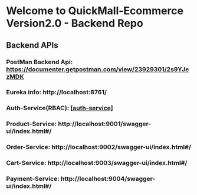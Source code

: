 # Welcome to QuickMall-Ecommerce Version2.0 - Backend Repo

## Backend APIs

### PostMan Backend Api: https://documenter.getpostman.com/view/23929301/2s9YJezMDK

### Eureka info: http://localhost:8761/

### Auth-Service(RBAC): [[auth-service](/auth-service/)] 

### Product-Service: http://localhost:9001/swagger-ui/index.html#/

### Order-Service: http://localhost:9002/swagger-ui/index.html#/

### Cart-Service: http://localhost:9003/swagger-ui/index.html#/

### Payment-Service: http://localhost:9004/swagger-ui/index.html#/
